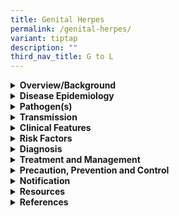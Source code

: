 ```yaml
---
title: Genital Herpes
permalink: /genital-herpes/
variant: tiptap
description: ""
third_nav_title: G to L
---
```

<div data-type="detailGroup" class="isomer-accordion isomer-accordion-white">
<details class="isomer-details">
<summary><strong>Overview/Background</strong>
</summary>
<div data-type="detailsContent" class="isomer-details-content">
<p>Genital herpes is a common sexually transmitted infection (STI) caused
by the herpes simplex virus (HSV): HSV-1 and HSV-2.</p>
<ul data-tight="true" class="tight">
<li>
<p>HSV-1: often spreads through oral contact and causes infections in or
around the mouth (known as oral herpes or cold sores). It can also cause
genital herpes</p>
</li>
<li>
<p>HSV-2: often spreads through sexual contact and causes genital herpes.</p>
</li>
</ul>
<p>&nbsp;</p>
<p>The infection can cause painful blisters or ulcers that can recur over
time. Most cases of recurrent genital herpes are caused by HSV-2, but an
increasing proportion has been attributed to HSV-1 infection, especially
among men who have sex with men (MSM) and young women. It is treatable
but not curable.</p>
</div>
</details>
<details class="isomer-details">
<summary><strong>Disease Epidemiology</strong>
</summary>
<div data-type="detailsContent" class="isomer-details-content">
<p>According to the 2016 data from the World Health Organization, approximately
67% of the global population under the age of 50 had HSV-1 infection (oral
or genital), with the majority of these infections acquired during childhood.</p>
<p>&nbsp;</p>
<p>Genital herpes, caused by HSV-2, affects an estimated 13% of people aged
15-49 worldwide. HSV-2 infections are more common in women than in men,
attributed to the higher efficiency of sexual transmission from men to
women. Although the prevalence of HSV-2 increases with age, the majority
of new infections occur among adolescents.</p>
</div>
</details>
<details class="isomer-details">
<summary><strong>Pathogen(s)</strong>
</summary>
<div data-type="detailsContent" class="isomer-details-content">
<p>HSV-1 and HSV-2</p>
</div>
</details>
<details class="isomer-details">
<summary><strong>Transmission</strong>
</summary>
<div data-type="detailsContent" class="isomer-details-content">
<p>The primary mode of transmission of both HSV-1 and HSV-2 is via direct
contact of open lesions. It can occur through genital to genital, mouth
to genital, genital to anal and mouth to anal contact. HSV-1 and HSV-2
can also be shed from normal-appearing oral or genital mucosa or skin.</p>
<p>&nbsp;</p>
<p><strong>Incubation period: </strong>2 to 14 days</p>
<p><strong>Infectious period: </strong>Primary genital lesions are infective
for 7-10days, while those with recurrent disease may be infective for 4-7
days with each episode. Cold sores may be infective for up to 7 weeks after
recovery from stomatitis. &nbsp;</p>
</div>
</details>
<details class="isomer-details">
<summary><strong>Clinical Features</strong>
</summary>
<div data-type="detailsContent" class="isomer-details-content">
<p>Most individuals with HSV infection experience either no symptoms or only
mild symptoms. Consequently, they may transmit the virus to their partners
unknowingly.</p>
<p>&nbsp;</p>
<p>First-episode genital herpes may either be primary or non-primary. Primary
genital herpes is defined as infection occurring in persons with no prior
exposure to either HSV type 1 or 2. Non-primary genital herpes is defined
as the first-genital episode in persons who have evidence of prior HSV
infection at another body site with either HSV type 1 or 2.</p>
<p></p>
<p>First-episode genital herpes is often severe, presenting with multiple
grouped vesicles, which rupture easily leaving painful erosions and ulcers.</p>
<ul data-tight="true" class="tight">
<li>
<p>Females: lesions occur on the vulva, vagina and cervix</p>
</li>
<li>
<p>Males: lesions occur mainly on the prepuce and sub-preputial areas of
the penis</p>
</li>
</ul>
<p></p>
<p>Healing of uncomplicated lesions take 2 to 4 weeks. Complications may
include:</p>
<ul data-tight="true" class="tight">
<li>
<p>Aseptic meningitis</p>
</li>
<li>
<p>Autonomic neuropathy resulting in urinary retention and autoinoculation
to fingers</p>
</li>
</ul>
<p>&nbsp;</p>
<p>Recurrent attacks are usually less severe than the first episode. The
vesicles or erosions develop on a single anatomical site and these usually
heal within 10 days. Median recurrence rate is approximately four recurrences
per year for HSV-2 and is four times more frequent than the recurrence
rate for HSV-1.</p>
<p>&nbsp;</p>
<p>HSV is a significant cause of proctitis in MSM, more commonly found in
HIV-positive than HIV-negative MSM. Only 32% of MSM with HSV-associated
proctitis had visible external anal ulceration.</p>
</div>
</details>
<details class="isomer-details">
<summary><strong>Risk Factors</strong>
</summary>
<div data-type="detailsContent" class="isomer-details-content">
<p>Risk factors include:</p>
<ul data-tight="true" class="tight">
<li>
<p>Sexual contact with an infected person</p>
</li>
<li>
<p>Engaging in unprotected oral, anal, or vaginal sex</p>
</li>
<li>
<p>Having multiple sex partners</p>
</li>
<li>
<p>Past history or current presence of other STIs</p>
</li>
</ul>
</div>
</details>
<details class="isomer-details">
<summary><strong>Diagnosis</strong>
</summary>
<div data-type="detailsContent" class="isomer-details-content">
<p>Clinical diagnosis of genital herpes can be difficult because the self-limited,
recurrent, painful, and vesicular or ulcerative lesions classically associated
with HSV are absent in many infected persons at the time of clinical evaluation.</p>
<p><strong>&nbsp;</strong>
</p>
<p>Tests for clinical diagnosis include:</p>
<ul data-tight="true" class="tight">
<li>
<p>Nucleic acid-based amplification testing (NAAT) as the preferred method
for genital herpes</p>
</li>
<li>
<p>Polymerase chain reaction (PCR) is the test of choice for diagnosing HSV
infections affecting the central nervous system and systemic infections
(e.g., meningitis, encephalitis, and neonatal herpes).</p>
</li>
<li>
<p>Type-specific serologic tests (TSSTs) can be used to aid in the diagnosis
of HSV infection in the absence of genital lesions</p>
</li>
<li>
<p>Serology may be useful in certain clinical situations:</p>
<ul data-tight="true" class="tight">
<li>
<p>Recurrent genital symptoms or atypical symptoms with negative HSV PCR
or culture</p>
</li>
<li>
<p>Clinical diagnosis of genital herpes without laboratory confirmation</p>
</li>
<li>
<p>Asymptomatic partners of serodiscordant couples of genital herpes, including
women who are planning for pregnancy or are pregnant</p>
</li>
<li>
<p>STI evaluation for persons with multiple sexual partners, persons with
HIV infection and MSM at increased risk for HIV acquisition</p>
</li>
<li>
<p>Pregnant women presenting with first episode of genital herpes in the
third trimester</p>
</li>
</ul>
</li>
</ul>
</div>
</details>
<details class="isomer-details">
<summary><strong>Treatment and Management</strong>
</summary>
<div data-type="detailsContent" class="isomer-details-content">
<p>For general treatment measures, patients are advised to clean the affected
areas with normal saline, take analgesic and/or receive treatment for any
secondary bacterial infection. &nbsp;</p>
<p>&nbsp;</p>
<p>Systemic antiviral drugs can partially control the signs and symptoms
of genital herpes when used to treat first clinical and recurrent episodes,
or when used as daily suppressive therapy. However, these drugs neither
eradicate latent virus nor affect the risk, frequency, or severity of recurrences
after the drug is discontinued.&nbsp;</p>
<p><strong>&nbsp;</strong>
</p>
<p>Recommended regimens for first episode of genital herpes:</p>
<ul data-tight="true" class="tight">
<li>
<p><strong>Acyclovir&nbsp;</strong>400 mg orally 3 times/day for 7–10 days
or</p>
</li>
<li>
<p><strong>Valacyclovir&nbsp;</strong>1g orally 2 times/day for 7–10 days
or</p>
</li>
<li>
<p><strong>Famciclovir&nbsp;</strong>250 mg orally 3 times/day for 7–10 days</p>
</li>
</ul>
<p>&nbsp;</p>
<p>For optimal benefit, the treatment should be started within 48 to 72 hours
of onset of lesions, when new lesions continue to form or when symptoms
and signs are severe. Treatment can be extended if healing is incomplete
after 10 days of therapy.</p>
<p>&nbsp;</p>
<p>Recurrent genital herpes:</p>
<p>Most recurrent attacks are mild and can be managed with general measures.
Routine use of specific treatment is not necessary. Management should be
decided together with the patient.</p>
<p>&nbsp;</p>
<p>Follow-up:</p>
<p>Counselling of infected persons and their sex partners is crucial for
management. The goals of counselling are to help patients cope with the
infection and prevent sexual and perinatal transmission.</p>
<p>&nbsp;</p>
<p>Please refer to <a href="https://www.nsc.com.sg/dsc/healthcare-professionals/publications/Pages/STI-Management-Guidelines.aspx" rel="noopener noreferrer nofollow" target="_blank">DSC’s website</a> for
more information on the treatment options for genital herpes.</p>
</div>
</details>
<details class="isomer-details">
<summary><strong>Precaution, Prevention and Control</strong>
</summary>
<div data-type="detailsContent" class="isomer-details-content">
<p>Prevention of genital herpes:</p>
<ul data-tight="true" class="tight">
<li>
<p>Abstain from sexual activity during symptomatic periods</p>
</li>
<li>
<p>Consistent and correct use of condoms when engaging in sexual activity
&nbsp;</p>
</li>
<li>
<p>Limit the number of sex partners</p>
</li>
<li>
<p>Get tested for STIs regularly</p>
</li>
</ul>
<p>&nbsp;</p>
<p>Management of sexual contacts:</p>
<ul data-tight="true" class="tight">
<li>
<p>Sexual partners of patients with genital herpes are likely to benefit
from evaluation and counselling. They should be questions on a history
of typical and atypical genital lesions, encouraged to examine themselves
for lesions and seek medical attention early if lesions appear. TSSTs may
be useful in counselling couples.</p>
</li>
</ul>
</div>
</details>
<details class="isomer-details">
<summary><strong>Notification</strong>
</summary>
<div data-type="detailsContent" class="isomer-details-content">
<p>Genital herpes is not a notifiable disease.</p>
</div>
</details>
<details class="isomer-details">
<summary><strong>Resources</strong>
</summary>
<div data-type="detailsContent" class="isomer-details-content">
<p>Please refer to <a href="https://www.nsc.com.sg/dsc/healthcare-professionals/publications/Pages/STI-Management-Guidelines.aspx" rel="noopener noreferrer nofollow" target="_blank">DSC’s website</a> for
more information on the treatment options for genital herpes.</p>
</div>
</details>
<details class="isomer-details">
<summary><strong>References</strong>
</summary>
<div data-type="detailsContent" class="isomer-details-content">
<ul data-tight="true" class="tight">
<li>
<p>Centers for Disease Control and Prevention. STI treatment guidelines:
Genital herpes. 2021.</p>
</li>
<li>
<p>Department of Sexually Transmitted Infections Control (DSC). STI management
guidelines 7<sup>th</sup> edition. 2021.</p>
</li>
<li>
<p>World Health Organization. Herpes simplex virus. 2023.</p>
</li>
</ul>
</div>
</details>
</div>
<p></p>